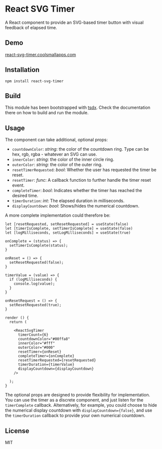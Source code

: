 # React SVG Timer

A React component to provide an SVG-based timer button with visual feedback of elapsed time.

## Demo

[react-svg-timer.coolsmallapps.com](https://react-svg-timer.coolsmallapps.com)

## Installation

```
npm install react-svg-timer
```

## Build

This module has been bootstrapped with [tsdx](https://github.com/palmerhq/tsdx). Check the documentation there on how to build and run the module.

## Usage

The component can take additional, optional props:

* `countdownColor`: *string*: the color of the countdown ring. Type can be hex, rgb, rgba - whatever an SVG can use.
* `innerColor`: *string*: the color of the inner circle ring.
* `outerColor`: *string*: the color of the outer ring.
* `resetTimerRequested`: *bool*: Whether the user has requested the timer be reset.
* `resetTimer`: *func*: A callback function to further handle the timer reset event.
* `completeTimer`: *bool*: Indicates whether the timer has reached the desired time.
* `timerDuration`: *int*: The elapsed duration in milliseconds.
* `displayCountdown`: *bool*: Shows/hides the numerical countdown.

A more complete implementation could therefore be:

````
let [resetRequested, setResetRequested] = useState(false)
let [timerIsComplete, setTimerIsComplete] = useState(false)
let [logMilliseconds, setLogMilliseconds] = useState(true)

onComplete = (status) => {
  setTimerIsComplete(status);
}

onReset = () => {
  setResetRequested(false);
}

timerValue = (value) => {
  if (logMilliseconds) {
    console.log(value);
  }
}

onResetRequest = () => {
  setResetRequested(true);
}

render () {
  return (

    <ReactSvgTimer
      timerCount={6}
      countdownColor="#00ffa8"
      innerColor="#fff"
      outerColor="#000"
      resetTimer={onReset}
      completeTimer={onComplete}
      resetTimerRequested={resetRequested}
      timerDuration={timerValue}
      displayCountdown={displayCountdown}
    />

  );
}

````

The optional props are designed to provide flexibility for implementation. You can use the timer as a discrete component, and just listen for the `timerComplete` callback. Alternatively, for example, you could choose to hide the numerical display countdown with `displayCountdown={false}`, and use the `timerDuration` callback to provide your own numerical countdown.

## License

MIT
